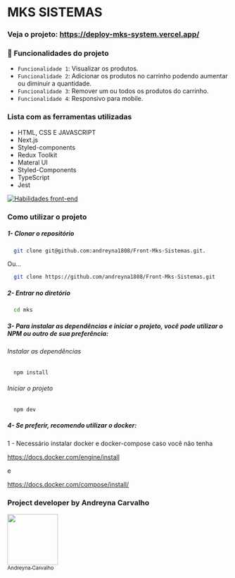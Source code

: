 # MKS SISTEMAS

### Veja o projeto: https://deploy-mks-system.vercel.app/
### :hammer: Funcionalidades do projeto

- `Funcionalidade 1`: Visualizar os produtos.
- `Funcionalidade 2`: Adicionar os produtos no carrinho podendo aumentar ou diminuir a quantidade. 
- `Funcionalidade 3`: Remover um ou todos os produtos do carrinho.
- `Funcionalidade 4`: Responsivo para mobile.

### Lista com as ferramentas utilizadas

- HTML, CSS E JAVASCRIPT
- Next.js
- Styled-components
- Redux Toolkit
- Materal UI
- Styled-Components
- TypeScript
- Jest

[![Habilidades front-end](https://skillicons.dev/icons?i=html,css,js,ts,next,styledcomponents,materialui,jest,redux
)](https://skillicons.dev)

### Como utilizar o projeto

##### 1- Clonar o repositório

```bash
  git clone git@github.com:andreyna1808/Front-Mks-Sistemas.git. 
```
  
   Ou...
   
```bash
  git clone https://github.com/andreyna1808/Front-Mks-Sistemas.git
```

##### 2- Entrar no diretório

```bash
  cd mks
```

##### 3- Para instalar as dependências e iniciar o projeto, você pode utilizar o NPM ou outro de sua preferência:

 ###### Instalar as dependências
 
```bash
  npm install
```

 ###### Iniciar o projeto
 
```bash
  npm dev
```

##### 4- Se preferir, recomendo utilizar o docker:

1 - Necessário instalar docker e docker-compose caso você não tenha

https://docs.docker.com/engine/install

e

https://docs.docker.com/compose/install/

### Project developer by Andreyna Carvalho

  [<img src="https://avatars.githubusercontent.com/u/87716793?v=4" width=115><br><sub>Andreyna Carvalho</sub>](https://github.com/andreyna1808)
  

